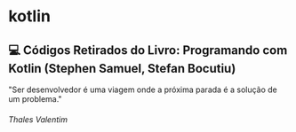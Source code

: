 # kotlin
## :computer: Códigos Retirados do Livro: Programando com Kotlin (Stephen Samuel, Stefan Bocutiu)
"Ser desenvolvedor é uma viagem onde a próxima parada é a solução de um problema."
###### Thales Valentim
